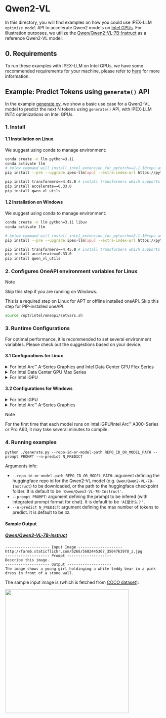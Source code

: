 # Qwen2-VL
In this directory, you will find examples on how you could use IPEX-LLM `optimize_model` API to accelerate Qwen2 models on [Intel GPUs](../../../README.md). For illustration purposes, we utilize the [Qwen/Qwen2-VL-7B-Instruct](https://huggingface.co/Qwen/Qwen2-VL-7B-Instruct) as a reference Qwen2-VL model.

## 0. Requirements
To run these examples with IPEX-LLM on Intel GPUs, we have some recommended requirements for your machine, please refer to [here](../../../README.md#requirements) for more information.

## Example: Predict Tokens using `generate()` API
In the example [generate.py](./generate.py), we show a basic use case for a Qwen2-VL model to predict the next N tokens using `generate()` API, with IPEX-LLM INT4 optimizations on Intel GPUs.
### 1. Install
#### 1.1 Installation on Linux
We suggest using conda to manage environment:
```bash
conda create -n llm python=3.11
conda activate llm
# below command will install intel_extension_for_pytorch==2.1.10+xpu as default
pip install --pre --upgrade ipex-llm[xpu] --extra-index-url https://pytorch-extension.intel.com/release-whl/stable/xpu/us/

pip install transformers==4.45.0 # install transformers which supports Qwen2-VL
pip install accelerate==0.33.0
pip install qwen_vl_utils
```

#### 1.2 Installation on Windows
We suggest using conda to manage environment:
```bash
conda create -n llm python=3.11 libuv
conda activate llm

# below command will install intel_extension_for_pytorch==2.1.10+xpu as default
pip install --pre --upgrade ipex-llm[xpu] --extra-index-url https://pytorch-extension.intel.com/release-whl/stable/xpu/us/

pip install transformers==4.45.0 # install transformers which supports Qwen2-VL
pip install accelerate==0.33.0
pip install qwen_vl_utils
```

### 2. Configures OneAPI environment variables for Linux

> [!NOTE]
> Skip this step if you are running on Windows.

This is a required step on Linux for APT or offline installed oneAPI. Skip this step for PIP-installed oneAPI.

```bash
source /opt/intel/oneapi/setvars.sh
```

### 3. Runtime Configurations
For optimal performance, it is recommended to set several environment variables. Please check out the suggestions based on your device.
#### 3.1 Configurations for Linux
<details>

<summary>For Intel Arc™ A-Series Graphics and Intel Data Center GPU Flex Series</summary>

```bash
export USE_XETLA=OFF
export SYCL_PI_LEVEL_ZERO_USE_IMMEDIATE_COMMANDLISTS=1
export SYCL_CACHE_PERSISTENT=1
```

</details>

<details>

<summary>For Intel Data Center GPU Max Series</summary>

```bash
export LD_PRELOAD=${LD_PRELOAD}:${CONDA_PREFIX}/lib/libtcmalloc.so
export SYCL_PI_LEVEL_ZERO_USE_IMMEDIATE_COMMANDLISTS=1
export SYCL_CACHE_PERSISTENT=1
export ENABLE_SDP_FUSION=1
```
> Note: Please note that `libtcmalloc.so` can be installed by `conda install -c conda-forge -y gperftools=2.10`.
</details>

<details>

<summary>For Intel iGPU</summary>

```bash
export SYCL_CACHE_PERSISTENT=1
export BIGDL_LLM_XMX_DISABLED=1
```

</details>

#### 3.2 Configurations for Windows
<details>

<summary>For Intel iGPU</summary>

```cmd
set SYCL_CACHE_PERSISTENT=1
set BIGDL_LLM_XMX_DISABLED=1
```

</details>

<details>

<summary>For Intel Arc™ A-Series Graphics</summary>

```cmd
set SYCL_CACHE_PERSISTENT=1
```

</details>

> [!NOTE]
> For the first time that each model runs on Intel iGPU/Intel Arc™ A300-Series or Pro A60, it may take several minutes to compile.
### 4. Running examples

```
python ./generate.py --repo-id-or-model-path REPO_ID_OR_MODEL_PATH --prompt PROMPT --n-predict N_PREDICT
```

Arguments info:
- `--repo-id-or-model-path REPO_ID_OR_MODEL_PATH`: argument defining the huggingface repo id for the Qwen2-VL model (e.g. `Qwen/Qwen2-VL-7B-Instruct`) to be downloaded, or the path to the huggingface checkpoint folder. It is default to be `'Qwen/Qwen2-VL-7B-Instruct'`.
- `--prompt PROMPT`: argument defining the prompt to be infered (with integrated prompt format for chat). It is default to be `'AI是什么？'`.
- `--n-predict N_PREDICT`: argument defining the max number of tokens to predict. It is default to be `32`.

#### Sample Output
##### [Qwen/Qwen2-VL-7B-Instruct](https://huggingface.co/Qwen/Qwen2-VL-7B-Instruct)
```log
-------------------- Input Image --------------------
http://farm6.staticflickr.com/5268/5602445367_3504763978_z.jpg
-------------------- Prompt --------------------
Describe this image.
-------------------- Output --------------------
The image shows a young girl holdinging a white teddy bear in a pink dress in front of a stone wall.
```

The sample input image is (which is fetched from [COCO dataset](https://cocodataset.org/#explore?id=264959)):

<a href="http://farm6.staticflickr.com/5268/5602445367_3504763978_z.jpg"><img width=400px src="http://farm6.staticflickr.com/5268/5602445367_3504763978_z.jpg" ></a>
